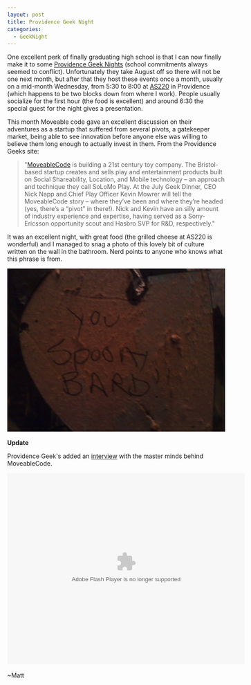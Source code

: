 ```yaml
---
layout: post
title: Providence Geek Night
categories:
  - GeekNight
---
```


One excellent perk of finally graduating high school is that I can now finally make it to some [Providence Geek Nights](http://providencegeeks.org/) (school commitments always seemed to conflict).  Unfortunately they take August off so there will not be one next month, but after that they host these events once a month, usually on a mid-month Wednesday, from 5:30 to 8:00 at [AS220](http://maps.google.com/maps/place?cid=14203619864685607776&q=as220&hl=en&sll=41.707528,-71.434128&sspn=0.27429,0.043628&ie=UTF8&ll=41.891544,-71.880112&spn=0,0&t=h&z=11) in Providence (which happens to be two blocks down from where I work).  People usually socialize for the first hour (the food is excellent) and around 6:30 the special guest for the night gives a presentation.

This month Moveable code gave an excellent discussion on their adventures as a startup that suffered from several pivots, a gatekeeper market, being able to see innovation before anyone else was willing to believe them long enough to actually invest in them. From the Providence Geeks site:

> "[MoveableCode](http://moveablecode.com/) is building a 21st century toy company. The Bristol-based startup creates and sells play and entertainment products built on Social Shareability, Location, and Mobile technology – an approach and technique they call SoLoMo Play. At the July Geek Dinner, CEO Nick Napp and Chief Play Officer Kevin Mowrer will tell the MoveableCode story – where they’ve been and where they’re headed (yes, there’s a “pivot” in there!). Nick and Kevin have an silly amount of industry experience and expertise, having served as a Sony-Ericsson opportunity scout and Hasbro SVP for R&D, respectively."

It was an excellent night, with great food (the grilled cheese at AS220 is wonderful) and I managed to snag a photo of this lovely bit of culture written on the wall in the bathroom.  Nerd points to anyone who knows what this phrase is from.

![You Spoony Bard!!](/images/you-spoony-bard.jpg)

**Update**

Providence Geek's added an [interview](http://www.providencegeeks.com/2011/08/02/providence-geeks-video-podcast-nick-napp-and-kevin-mowrer-of-moveablecode/) with the master minds behind MoveableCode.

<embed src="http://blip.tv/play/AYLL5gAC" type="application/x-shockwave-flash" width="550" height="442" wmode="transparent" allowscriptaccess="always" allowfullscreen="true" ></embed>

~Matt
